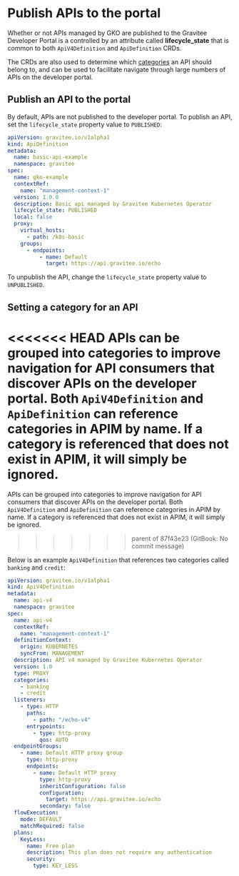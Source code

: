 # Publish APIs to the portal

Whether or not APIs managed by GKO are published to the Gravitee Developer Portal is a controlled by an attribute called **lifecycle\_state** that is common to both `ApiV4Definition` and `ApiDefinition` CRDs.

The CRDs are also used to determine which [categories](publish-apis-to-the-portal.md#setting-a-category-for-an-api) an API should belong to, and can be used to facilitate navigate through large numbers of APIs on the developer portal.

## Publish an API to the portal

By default, APIs are not published to the developer portal. To publish an API, set the `lifecycle_state` property value to `PUBLISHED`:

```yaml
apiVersion: gravitee.io/v1alpha1
kind: ApiDefinition
metadata:
  name: basic-api-example
  namespace: gravitee
spec:
  name: gko-example
  contextRef: 
    name: "management-context-1"
  version: 1.0.0
  description: Basic api managed by Gravitee Kubernetes Operator
  lifecycle_state: PUBLISHED
  local: false
  proxy:
    virtual_hosts:
      - path: /k8s-basic
    groups:
      - endpoints:
          - name: Default
            target: https://api.gravitee.io/echo
```

To unpublish the API, change the `lifecycle_state` property value to `UNPUBLISHED`.

## Setting a category for an API

<<<<<<< HEAD
APIs can be grouped into categories to improve navigation for API consumers that discover APIs on the developer portal. Both `ApiV4Definition` and `ApiDefinition` can reference categories in APIM by name. If a category is referenced that does not exist in APIM, it will simply be ignored.
=======
APIs can be grouped into categories to improve navigation for API consumers that discover APIs on the developer portal. Both `ApiV4Definition` and `ApiDefinition` can reference categories in APIM by name. If a category is referenced that does not exist in APIM, it will simply be ignored.&#x20;
>>>>>>> parent of 87f43e23 (GitBook: No commit message)

Below is an example `ApiV4Definition` that references two categories called `banking` and `credit`:

```yaml
apiVersion: gravitee.io/v1alpha1
kind: ApiV4Definition
metadata:
  name: api-v4
  namespace: gravitee
spec:
  name: api-v4
  contextRef: 
    name: "management-context-1"
  definitionContext:
    origin: KUBERNETES
    syncFrom: MANAGEMENT
  description: API v4 managed by Gravitee Kubernetes Operator
  version: 1.0
  type: PROXY
  categories: 
    - banking
    - credit
  listeners:
    - type: HTTP
      paths:
        - path: "/echo-v4"
      entrypoints:
        - type: http-proxy
          qos: AUTO
  endpointGroups:
    - name: Default HTTP proxy group
      type: http-proxy
      endpoints:
        - name: Default HTTP proxy
          type: http-proxy
          inheritConfiguration: false
          configuration:
            target: https://api.gravitee.io/echo
          secondary: false
  flowExecution:
    mode: DEFAULT
    matchRequired: false
  plans:
    KeyLess:
      name: Free plan
      description: This plan does not require any authentication
      security:
        type: KEY_LESS
```
